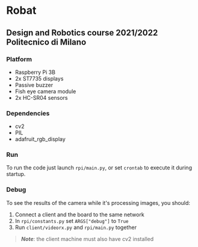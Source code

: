 # Robat
## Design and Robotics course 2021/2022<br /> Politecnico di Milano
### Platform
- Raspberry Pi 3B
- 2x ST7735 displays
- Passive buzzer
- Fish eye camera module
- 2x HC-SR04 sensors

### Dependencies
- cv2
- PIL
- adafruit_rgb_display

### Run
To run the code just launch `rpi/main.py`, or set `crontab` to execute it during startup.

### Debug
To see the results of the camera while it's processing images, you should:
1. Connect a client and the board to the same network
2. In `rpi/constants.py` set `ARGS["debug"]` to `True`
3. Run `client/videorx.py` and `rpi/main.py` together
> **_Note_**: the client machine must also have cv2 installed